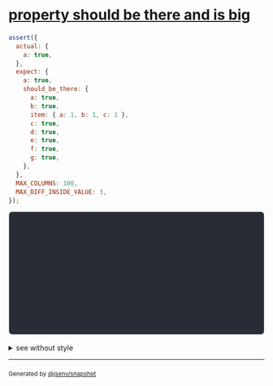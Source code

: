 # [property should be there and is big](../../object.test.js#L338)

```js
assert({
  actual: {
    a: true,
  },
  expect: {
    a: true,
    should_be_there: {
      a: true,
      b: true,
      item: { a: 1, b: 1, c: 1 },
      c: true,
      d: true,
      e: true,
      f: true,
      g: true,
    },
  },
  MAX_COLUMNS: 100,
  MAX_DIFF_INSIDE_VALUE: 3,
});
```

![img](throw.svg)

<details>
  <summary>see without style</summary>

```console
AssertionError: actual and expect are different

actual: {
  a: true,
}
expect: {
  a: true,
  should_be_there: {
    a: true,
    b: true,
    item: Object(3),
    c: true,
    ↓ 4 props ↓
  },
}
```

</details>

---

<sub>
  Generated by <a href="https://github.com/jsenv/core/tree/main/packages/independent/snapshot">@jsenv/snapshot</a>
</sub>
